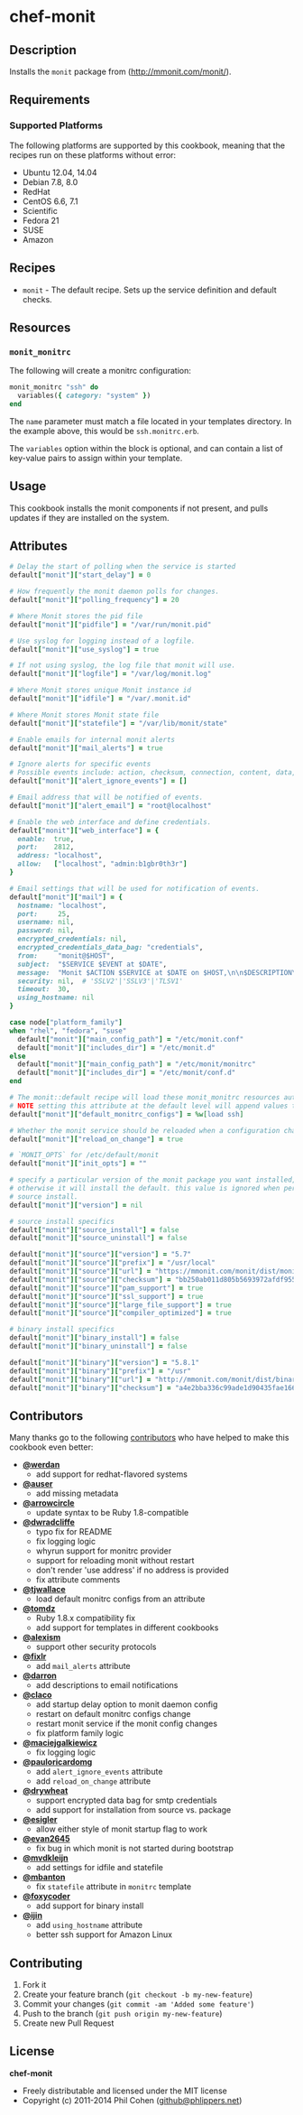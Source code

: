 # chef-monit

## Description

Installs the `monit` package from (http://mmonit.com/monit/).


## Requirements

### Supported Platforms

The following platforms are supported by this cookbook, meaning that the recipes run on these platforms without error:

* Ubuntu 12.04, 14.04
* Debian 7.8, 8.0
* RedHat
* CentOS 6.6, 7.1
* Scientific
* Fedora 21
* SUSE
* Amazon


## Recipes

* `monit` - The default recipe. Sets up the service definition and default checks.


## Resources

### `monit_monitrc`

The following will create a monitrc configuration:

```ruby
monit_monitrc "ssh" do
  variables({ category: "system" })
end
```

The `name` parameter must match a file located in your templates directory. In the example above, this would be `ssh.monitrc.erb`.

The `variables` option within the block is optional, and can contain a list of key-value pairs to assign within your template.


## Usage

This cookbook installs the monit components if not present, and pulls updates if they are installed on the system.


## Attributes

```ruby
# Delay the start of polling when the service is started
default["monit"]["start_delay"] = 0

# How frequently the monit daemon polls for changes.
default["monit"]["polling_frequency"] = 20

# Where Monit stores the pid file
default["monit"]["pidfile"] = "/var/run/monit.pid"

# Use syslog for logging instead of a logfile.
default["monit"]["use_syslog"] = true

# If not using syslog, the log file that monit will use.
default["monit"]["logfile"] = "/var/log/monit.log"

# Where Monit stores unique Monit instance id
default["monit"]["idfile"] = "/var/.monit.id"

# Where Monit stores Monit state file
default["monit"]["statefile"] = "/var/lib/monit/state"

# Enable emails for internal monit alerts
default["monit"]["mail_alerts"] = true

# Ignore alerts for specific events
# Possible events include: action, checksum, connection, content, data, exec, fsflags, gid, icmp, instance, invalid, nonexist, permission, pid, ppid, resource, size, status, timeout, timestamp, uid, uptime.
default["monit"]["alert_ignore_events"] = []

# Email address that will be notified of events.
default["monit"]["alert_email"] = "root@localhost"

# Enable the web interface and define credentials.
default["monit"]["web_interface"] = {
  enable:  true,
  port:    2812,
  address: "localhost",
  allow:   ["localhost", "admin:b1gbr0th3r"]
}

# Email settings that will be used for notification of events.
default["monit"]["mail"] = {
  hostname: "localhost",
  port:     25,
  username: nil,
  password: nil,
  encrypted_credentials: nil,
  encrypted_credentials_data_bag: "credentials",
  from:     "monit@$HOST",
  subject:  "$SERVICE $EVENT at $DATE",
  message:  "Monit $ACTION $SERVICE at $DATE on $HOST,\n\n$DESCRIPTION\n\nDutifully,\nMonit",
  security: nil,  # 'SSLV2'|'SSLV3'|'TLSV1'
  timeout:  30,
  using_hostname: nil
}

case node["platform_family"]
when "rhel", "fedora", "suse"
  default["monit"]["main_config_path"] = "/etc/monit.conf"
  default["monit"]["includes_dir"] = "/etc/monit.d"
else
  default["monit"]["main_config_path"] = "/etc/monit/monitrc"
  default["monit"]["includes_dir"] = "/etc/monit/conf.d"
end

# The monit::default recipe will load these monit_monitrc resources automatically
# NOTE setting this attribute at the default level will append values to the array
default["monit"]["default_monitrc_configs"] = %w[load ssh]

# Whether the monit service should be reloaded when a configuration changes
default["monit"]["reload_on_change"] = true

# `MONIT_OPTS` for /etc/default/monit
default["monit"]["init_opts"] = ""

# specify a particular version of the monit package you want installed,
# otherwise it will install the default. this value is ignored when performing a
# source install.
default["monit"]["version"] = nil

# source install specifics
default["monit"]["source_install"] = false
default["monit"]["source_uninstall"] = false

default["monit"]["source"]["version"] = "5.7"
default["monit"]["source"]["prefix"] = "/usr/local"
default["monit"]["source"]["url"] = "https://mmonit.com/monit/dist/monit-5.7.tar.gz"
default["monit"]["source"]["checksum"] = "bb250ab011d805b5693972afdf95509e79bb3b390caa763275c9501f74b598a2"
default["monit"]["source"]["pam_support"] = true
default["monit"]["source"]["ssl_support"] = true
default["monit"]["source"]["large_file_support"] = true
default["monit"]["source"]["compiler_optimized"] = true

# binary install specifics
default["monit"]["binary_install"] = false
default["monit"]["binary_uninstall"] = false

default["monit"]["binary"]["version"] = "5.8.1"
default["monit"]["binary"]["prefix"] = "/usr"
default["monit"]["binary"]["url"] = "http://mmonit.com/monit/dist/binary/5.8.1/monit-5.8.1-linux-x64.tar.gz"
default["monit"]["binary"]["checksum"] = "a4e2bba336c99ade1d90435fae166d672f206ffcc9219c1be9a3968b9131c011"
```

## Contributors

Many thanks go to the following [contributors](https://github.com/phlipper/chef-monit/graphs/contributors) who have helped to make this cookbook even better:

* **[@werdan](https://github.com/werdan)**
    * add support for redhat-flavored systems
* **[@auser](https://github.com/auser)**
    * add missing metadata
* **[@arrowcircle](https://github.com/arrowcircle)**
    * update syntax to be Ruby 1.8-compatible
* **[@dwradcliffe](https://github.com/dwradcliffe)**
    * typo fix for README
    * fix logging logic
    * whyrun support for monitrc provider
    * support for reloading monit without restart
    * don't render 'use address' if no address is provided
    * fix attribute comments
* **[@tjwallace](https://github.com/tjwallace)**
    * load default monitrc configs from an attribute
* **[@tomdz](https://github.com/tomdz)**
    * Ruby 1.8.x compatibility fix
    * add support for templates in different cookbooks
* **[@alexism](https://github.com/alexism)**
    * support other security protocols
* **[@fixlr](https://github.com/fixlr)**
    * add `mail_alerts` attribute
* **[@darron](https://github.com/darron)**
    * add descriptions to email notifications
* **[@claco](https://github.com/claco)**
    * add startup delay option to monit daemon config
    * restart on default monitrc configs change
    * restart monit service if the monit config changes
    * fix platform family logic
* **[@maciejgalkiewicz](https://github.com/maciejgalkiewicz)**
    * fix logging logic
* **[@pauloricardomg](https://github.com/pauloricardomg)**
    * add `alert_ignore_events` attribute
    * add `reload_on_change` attribute
* **[@drywheat](https://github.com/drywheat)**
    * support encrypted data bag for smtp credentials
    * add support for installation from source vs. package
* **[@esigler](https://github.com/esigler)**
    * allow either style of monit startup flag to work
* **[@evan2645](https://github.com/evan2645)**
    * fix bug in which monit is not started during bootstrap
* **[@mvdkleijn](https://github.com/mvdkleijn)**
    * add settings for idfile and statefile
* **[@mbanton](https://github.com/mbanton)**
    * fix `statefile` attribute in `monitrc` template
* **[@foxycoder](https://github.com/foxycoder)**
    * add support for binary install
* **[@ijin](https://github.com/ijin)**
    * add `using_hostname` attribute
    * better ssh support for Amazon Linux


## Contributing

1. Fork it
2. Create your feature branch (`git checkout -b my-new-feature`)
3. Commit your changes (`git commit -am 'Added some feature'`)
4. Push to the branch (`git push origin my-new-feature`)
5. Create new Pull Request


## License

**chef-monit**

* Freely distributable and licensed under the MIT license
* Copyright (c) 2011-2014 Phil Cohen (github@phlippers.net)

